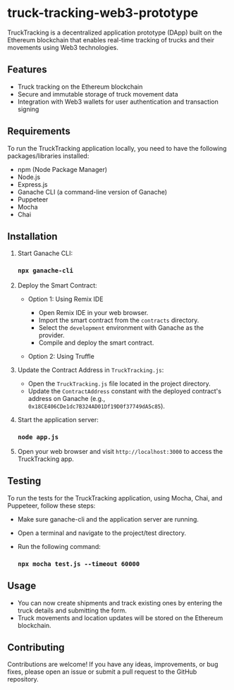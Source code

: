 # truck-tracking-web3-prototype

TruckTracking is a decentralized application prototype (DApp) built on the Ethereum blockchain that enables real-time tracking of trucks and their movements using Web3 technologies.

## Features

- Truck tracking on the Ethereum blockchain
- Secure and immutable storage of truck movement data
- Integration with Web3 wallets for user authentication and transaction signing

## Requirements

To run the TruckTracking application locally, you need to have the following packages/libraries installed:

- npm (Node Package Manager)
- Node.js
- Express.js
- Ganache CLI (a command-line version of Ganache)
- Puppeteer
- Mocha
- Chai

## Installation

1. Start Ganache CLI:

	### `npx ganache-cli`

2. Deploy the Smart Contract:

	- Option 1: Using Remix IDE
	  - Open Remix IDE in your web browser.
	  - Import the smart contract from the `contracts` directory.
	  - Select the `development` environment with Ganache as the provider.
	  - Compile and deploy the smart contract.

	- Option 2: Using Truffle

3. Update the Contract Address in `TruckTracking.js`:
	- Open the `TruckTracking.js` file located in the project directory.
	- Update the `ContractAddress` constant with the deployed contract's address on Ganache (e.g., `0x18CE406CDe1dc7B324AD01Df19D0f37749dA5c85`).

4. Start the application server:

	### `node app.js`

5. Open your web browser and visit `http://localhost:3000` to access the TruckTracking app.

## Testing

To run the tests for the TruckTracking application, using Mocha, Chai, and Puppeteer, follow these steps:

- Make sure ganache-cli and the application server are running.
- Open a terminal and navigate to the project/test directory.
- Run the following command:

  	### `npx mocha test.js --timeout 60000`

## Usage

- You can now create shipments and track existing ones by entering the truck details and submitting the form.
- Truck movements and location updates will be stored on the Ethereum blockchain.

## Contributing

Contributions are welcome! If you have any ideas, improvements, or bug fixes, please open an issue or submit a pull request to the GitHub repository.

